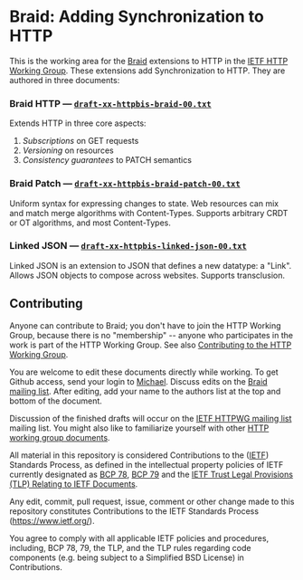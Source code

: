 # Braid: Adding Synchronization to HTTP

This is the working area for the [Braid](https://braid.news) extensions to
HTTP in the [IETF HTTP Working Group](https://httpwg.org/).  These extensions
add Synchronization to HTTP.  They are authored in three documents:

### Braid HTTP — [`draft-xx-httpbis-braid-00.txt`](https://github.com/braid-work/braid-spec/blob/master/draft-xx-httpbis-braid-00.txt)
Extends HTTP in three core aspects:

1. *Subscriptions* on GET requests
2. *Versioning* on resources
3. *Consistency guarantees* to PATCH semantics


### Braid Patch — [`draft-xx-httpbis-braid-patch-00.txt`](https://github.com/braid-work/braid-spec/blob/master/draft-xx-httpbis-braid-patch-00.txt)

Uniform syntax for expressing changes to state.  Web resources can mix and
match merge algorithms with Content-Types.  Supports arbitrary CRDT or OT
algorithms, and most Content-Types.

### Linked JSON — [`draft-xx-httpbis-linked-json-00.txt`](https://github.com/braid-work/braid-spec/blob/master/draft-xx-httpbis-linked-json-00.txt)

Linked JSON is an extension to JSON that defines a new datatype: a "Link".
Allows JSON objects to compose across websites.  Supports transclusion.

## Contributing

Anyone can contribute to Braid; you don't have to join the HTTP Working Group, because there is no "membership" -- anyone who participates in the work is part of the HTTP Working Group.  See also [Contributing to the HTTP Working Group](https://github.com/httpwg/http-extensions/blob/master/CONTRIBUTING.md).

You are welcome to edit these documents directly while working.  To get Github
access, send your login to [Michael](mailto:toomim@gmail.com).  Discuss edits
on the
[Braid mailing list](https://groups.google.com/forum/#!forum/braid-http).
After editing, add your name to the authors list at the top and bottom of the
document.

Discussion of the finished drafts will occur on the
[IETF HTTPWG mailing list](https://lists.w3.org/Archives/Public/ietf-http-wg/)
mailing list.  You might also like to familiarize yourself with other
[HTTP working group documents](https://github.com/httpwg/http-extensions/blob/master/CONTRIBUTING.md).

All material in this repository is considered Contributions to the
([IETF](https://www.ietf.org/)) Standards Process, as defined in the
intellectual property policies of IETF currently designated as
[BCP 78](https://www.rfc-editor.org/info/bcp78),
[BCP 79](https://www.rfc-editor.org/info/bcp79) and the
[IETF Trust Legal Provisions (TLP) Relating to IETF Documents](http://trustee.ietf.org/trust-legal-provisions.html).

Any edit, commit, pull request, issue, comment or other change made to this
repository constitutes Contributions to the IETF Standards Process
(https://www.ietf.org/).

You agree to comply with all applicable IETF policies and procedures,
including, BCP 78, 79, the TLP, and the TLP rules regarding code components
(e.g. being subject to a Simplified BSD License) in Contributions.
